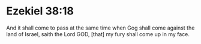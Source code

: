 # Ezekiel 38:18

And it shall come to pass at the same time when Gog shall come against the land of Israel, saith the Lord GOD, [that] my fury shall come up in my face.